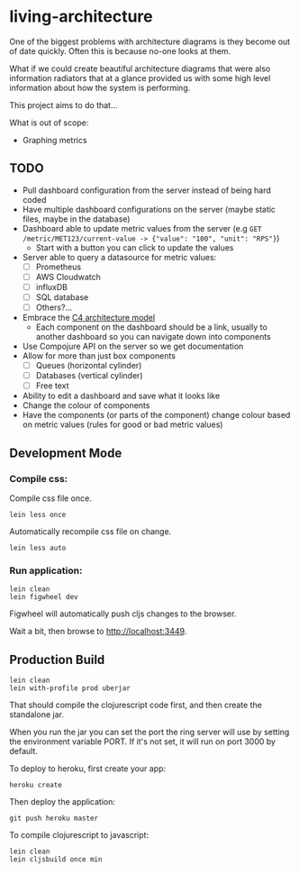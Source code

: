 # living-architecture

One of the biggest problems with architecture diagrams is they become out of date quickly. Often this is because no-one looks at them.

What if we could create beautiful architecture diagrams that were also information radiators that at a glance provided us with some high level information about how the system is performing.

This project aims to do that...

What is out of scope:
 - Graphing metrics
 
## TODO

 - Pull dashboard configuration from the server instead of being hard coded
 - Have multiple dashboard configurations on the server (maybe static files, maybe in the database)
 - Dashboard able to update metric values from the server (e.g `GET /metric/MET123/current-value -> {"value": "100", "unit": "RPS"}`)
   - Start with a button you can click to update the values
 - Server able to query a datasource for metric values:
   - [ ] Prometheus
   - [ ] AWS Cloudwatch
   - [ ] influxDB
   - [ ] SQL database
   - [ ] Others?...
 - Embrace the [C4 architecture model](https://www.infoq.com/articles/C4-architecture-model)
   - Each component on the dashboard should be a link, usually to another dashboard so you can navigate down into components
 - Use Compojure API on the server so we get documentation
 - Allow for more than just box components
   - [ ] Queues (horizontal cylinder)
   - [ ] Databases (vertical cylinder)
   - [ ] Free text
 - Ability to edit a dashboard and save what it looks like
 - Change the colour of components
 - Have the components (or parts of the component) change colour based on metric values (rules for good or bad metric values)

## Development Mode

### Compile css:

Compile css file once.

```
lein less once
```

Automatically recompile css file on change.

```
lein less auto
```

### Run application:

```
lein clean
lein figwheel dev
```

Figwheel will automatically push cljs changes to the browser.

Wait a bit, then browse to [http://localhost:3449](http://localhost:3449).

## Production Build

```
lein clean
lein with-profile prod uberjar
```

That should compile the clojurescript code first, and then create the standalone jar.

When you run the jar you can set the port the ring server will use by setting the environment variable PORT.
If it's not set, it will run on port 3000 by default.

To deploy to heroku, first create your app:

```
heroku create
```

Then deploy the application:

```
git push heroku master
```

To compile clojurescript to javascript:

```
lein clean
lein cljsbuild once min
```
